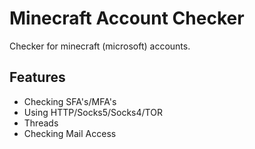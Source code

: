 
# Minecraft Account Checker
Checker for minecraft (microsoft) accounts.

## Features

- Checking SFA's/MFA's
- Using HTTP/Socks5/Socks4/TOR
- Threads
- Checking Mail Access


